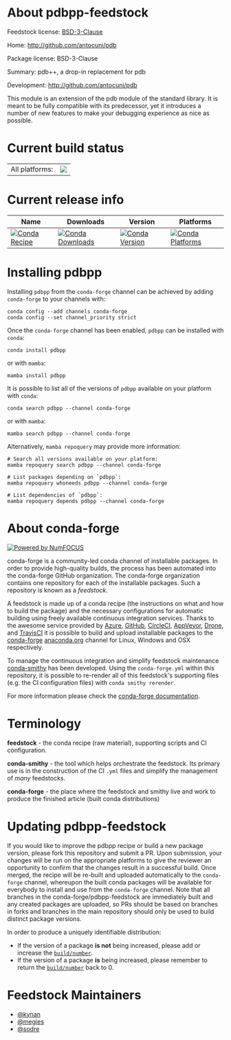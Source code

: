 About pdbpp-feedstock
=====================

Feedstock license: [BSD-3-Clause](https://github.com/conda-forge/pdbpp-feedstock/blob/main/LICENSE.txt)

Home: http://github.com/antocuni/pdb

Package license: BSD-3-Clause

Summary: pdb++, a drop-in replacement for pdb

Development: http://github.com/antocuni/pdb

This module is an extension of the pdb module of the standard library.
It is meant to be fully compatible with its predecessor, yet it introduces
a number of new features to make your debugging experience as nice as possible.


Current build status
====================


<table><tr><td>All platforms:</td>
    <td>
      <a href="https://dev.azure.com/conda-forge/feedstock-builds/_build/latest?definitionId=5241&branchName=main">
        <img src="https://dev.azure.com/conda-forge/feedstock-builds/_apis/build/status/pdbpp-feedstock?branchName=main">
      </a>
    </td>
  </tr>
</table>

Current release info
====================

| Name | Downloads | Version | Platforms |
| --- | --- | --- | --- |
| [![Conda Recipe](https://img.shields.io/badge/recipe-pdbpp-green.svg)](https://anaconda.org/conda-forge/pdbpp) | [![Conda Downloads](https://img.shields.io/conda/dn/conda-forge/pdbpp.svg)](https://anaconda.org/conda-forge/pdbpp) | [![Conda Version](https://img.shields.io/conda/vn/conda-forge/pdbpp.svg)](https://anaconda.org/conda-forge/pdbpp) | [![Conda Platforms](https://img.shields.io/conda/pn/conda-forge/pdbpp.svg)](https://anaconda.org/conda-forge/pdbpp) |

Installing pdbpp
================

Installing `pdbpp` from the `conda-forge` channel can be achieved by adding `conda-forge` to your channels with:

```
conda config --add channels conda-forge
conda config --set channel_priority strict
```

Once the `conda-forge` channel has been enabled, `pdbpp` can be installed with `conda`:

```
conda install pdbpp
```

or with `mamba`:

```
mamba install pdbpp
```

It is possible to list all of the versions of `pdbpp` available on your platform with `conda`:

```
conda search pdbpp --channel conda-forge
```

or with `mamba`:

```
mamba search pdbpp --channel conda-forge
```

Alternatively, `mamba repoquery` may provide more information:

```
# Search all versions available on your platform:
mamba repoquery search pdbpp --channel conda-forge

# List packages depending on `pdbpp`:
mamba repoquery whoneeds pdbpp --channel conda-forge

# List dependencies of `pdbpp`:
mamba repoquery depends pdbpp --channel conda-forge
```


About conda-forge
=================

[![Powered by
NumFOCUS](https://img.shields.io/badge/powered%20by-NumFOCUS-orange.svg?style=flat&colorA=E1523D&colorB=007D8A)](https://numfocus.org)

conda-forge is a community-led conda channel of installable packages.
In order to provide high-quality builds, the process has been automated into the
conda-forge GitHub organization. The conda-forge organization contains one repository
for each of the installable packages. Such a repository is known as a *feedstock*.

A feedstock is made up of a conda recipe (the instructions on what and how to build
the package) and the necessary configurations for automatic building using freely
available continuous integration services. Thanks to the awesome service provided by
[Azure](https://azure.microsoft.com/en-us/services/devops/), [GitHub](https://github.com/),
[CircleCI](https://circleci.com/), [AppVeyor](https://www.appveyor.com/),
[Drone](https://cloud.drone.io/welcome), and [TravisCI](https://travis-ci.com/)
it is possible to build and upload installable packages to the
[conda-forge](https://anaconda.org/conda-forge) [anaconda.org](https://anaconda.org/)
channel for Linux, Windows and OSX respectively.

To manage the continuous integration and simplify feedstock maintenance
[conda-smithy](https://github.com/conda-forge/conda-smithy) has been developed.
Using the ``conda-forge.yml`` within this repository, it is possible to re-render all of
this feedstock's supporting files (e.g. the CI configuration files) with ``conda smithy rerender``.

For more information please check the [conda-forge documentation](https://conda-forge.org/docs/).

Terminology
===========

**feedstock** - the conda recipe (raw material), supporting scripts and CI configuration.

**conda-smithy** - the tool which helps orchestrate the feedstock.
                   Its primary use is in the construction of the CI ``.yml`` files
                   and simplify the management of *many* feedstocks.

**conda-forge** - the place where the feedstock and smithy live and work to
                  produce the finished article (built conda distributions)


Updating pdbpp-feedstock
========================

If you would like to improve the pdbpp recipe or build a new
package version, please fork this repository and submit a PR. Upon submission,
your changes will be run on the appropriate platforms to give the reviewer an
opportunity to confirm that the changes result in a successful build. Once
merged, the recipe will be re-built and uploaded automatically to the
`conda-forge` channel, whereupon the built conda packages will be available for
everybody to install and use from the `conda-forge` channel.
Note that all branches in the conda-forge/pdbpp-feedstock are
immediately built and any created packages are uploaded, so PRs should be based
on branches in forks and branches in the main repository should only be used to
build distinct package versions.

In order to produce a uniquely identifiable distribution:
 * If the version of a package **is not** being increased, please add or increase
   the [``build/number``](https://docs.conda.io/projects/conda-build/en/latest/resources/define-metadata.html#build-number-and-string).
 * If the version of a package **is** being increased, please remember to return
   the [``build/number``](https://docs.conda.io/projects/conda-build/en/latest/resources/define-metadata.html#build-number-and-string)
   back to 0.

Feedstock Maintainers
=====================

* [@kynan](https://github.com/kynan/)
* [@megies](https://github.com/megies/)
* [@sodre](https://github.com/sodre/)

